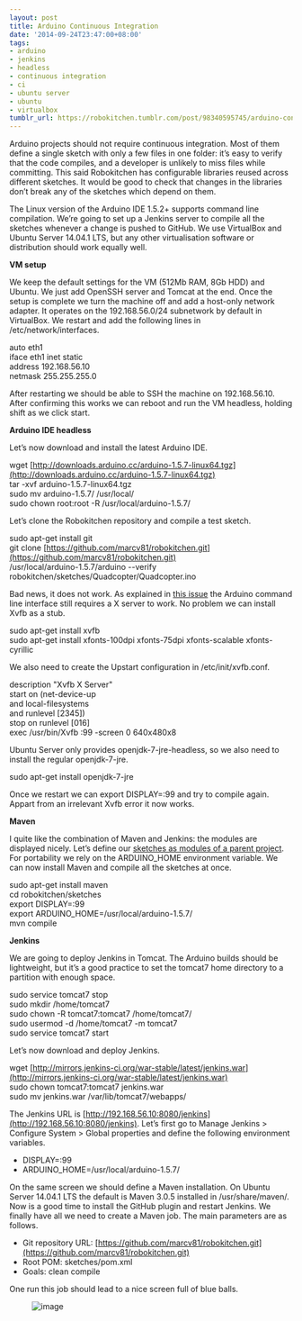 ```yaml
---
layout: post
title: Arduino Continuous Integration
date: '2014-09-24T23:47:00+08:00'
tags:
- arduino
- jenkins
- headless
- continuous integration
- ci
- ubuntu server
- ubuntu
- virtualbox
tumblr_url: https://robokitchen.tumblr.com/post/98340595745/arduino-continuous-integration
---
```

Arduino projects should not require continuous integration. Most of them define a single sketch with only a few files in one folder: it’s easy to verify that the code compiles, and a developer is unlikely to miss files while committing. This said Robokitchen has configurable libraries reused across different sketches. It would be good to check that changes in the libraries don’t break any of the sketches which depend on them.  
  
The Linux version of the Arduino IDE 1.5.2+ supports command line compilation. We’re going to set up a Jenkins server to compile all the sketches whenever a change is pushed to GitHub. We use VirtualBox and Ubuntu Server 14.04.1 LTS, but any other virtualisation software or distribution should work equally well.  
  
**VM setup**  
  
We keep the default settings for the VM (512Mb RAM, 8Gb HDD) and Ubuntu. We just add OpenSSH server and Tomcat at the end. Once the setup is complete we turn the machine off and add a host-only network adapter. It operates on the 192.168.56.0/24 subnetwork by default in VirtualBox. We restart and add the following lines in /etc/network/interfaces.  
  
auto eth1  
iface eth1 inet static  
address 192.168.56.10  
netmask 255.255.255.0  
  
After restarting we should be able to SSH the machine on 192.168.56.10. After confirming this works we can reboot and run the VM headless, holding shift as we click start.  
  
**Arduino IDE headless**  
  
Let’s now download and install the latest Arduino IDE.  
  
wget [http://downloads.arduino.cc/arduino-1.5.7-linux64.tgz](http://downloads.arduino.cc/arduino-1.5.7-linux64.tgz)  
tar -xvf arduino-1.5.7-linux64.tgz  
sudo mv arduino-1.5.7/ /usr/local/  
sudo chown root:root -R /usr/local/arduino-1.5.7/  
  
Let’s clone the Robokitchen repository and compile a test sketch.  
  
sudo apt-get install git  
git clone [https://github.com/marcv81/robokitchen.git](https://github.com/marcv81/robokitchen.git)  
/usr/local/arduino-1.5.7/arduino --verify robokitchen/sketches/Quadcopter/Quadcopter.ino  
  
Bad news, it does not work. As explained in [this issue](https://github.com/arduino/Arduino/issues/1981) the Arduino command line interface still requires a X server to work. No problem we can install Xvfb as a stub.  
  
sudo apt-get install xvfb  
sudo apt-get install xfonts-100dpi xfonts-75dpi xfonts-scalable xfonts-cyrillic  
  
We also need to create the Upstart configuration in /etc/init/xvfb.conf.  
  
description "Xvfb X Server"  
start on (net-device-up  
and local-filesystems  
and runlevel [2345])  
stop on runlevel [016]  
exec /usr/bin/Xvfb :99 -screen 0 640x480x8  
  
Ubuntu Server only provides openjdk-7-jre-headless, so we also need to install the regular openjdk-7-jre.  
  
sudo apt-get install openjdk-7-jre  
  
Once we restart we can export DISPLAY=:99 and try to compile again. Appart from an irrelevant Xvfb error it now works.  
  
**Maven**  
  
I quite like the combination of Maven and Jenkins: the modules are displayed nicely. Let’s define our [sketches as modules of a parent project](https://github.com/marcv81/robokitchen/commit/e8f60d2aaa77a4623df398ac3cff0ceb89875ca1). For portability we rely on the ARDUINO\_HOME environment variable. We can now install Maven and compile all the sketches at once.  
  
sudo apt-get install maven  
cd robokitchen/sketches  
export DISPLAY=:99  
export ARDUINO\_HOME=/usr/local/arduino-1.5.7/  
mvn compile  
  
**Jenkins**  
  
We are going to deploy Jenkins in Tomcat. The Arduino builds should be lightweight, but it’s a good practice to set the tomcat7 home directory to a partition with enough space.  
  
sudo service tomcat7 stop  
sudo mkdir /home/tomcat7  
sudo chown -R tomcat7:tomcat7 /home/tomcat7/  
sudo usermod -d /home/tomcat7 -m tomcat7  
sudo service tomcat7 start  
  
Let’s now download and deploy Jenkins.  
  
wget [http://mirrors.jenkins-ci.org/war-stable/latest/jenkins.war](http://mirrors.jenkins-ci.org/war-stable/latest/jenkins.war)  
sudo chown tomcat7:tomcat7 jenkins.war  
sudo mv jenkins.war /var/lib/tomcat7/webapps/  
  
The Jenkins URL is [http://192.168.56.10:8080/jenkins](http://192.168.56.10:8080/jenkins). Let’s first go to Manage Jenkins \> Configure System \> Global properties and define the following environment variables.

- DISPLAY=:99
- ARDUINO\_HOME=/usr/local/arduino-1.5.7/

On the same screen we should define a Maven installation. On Ubuntu Server 14.04.1 LTS the default is Maven 3.0.5 installed in /usr/share/maven/. Now is a good time to install the GitHub plugin and restart Jenkins. We finally have all we need to create a Maven job. The main parameters are as follows.

- Git repository URL: [https://github.com/marcv81/robokitchen.git](https://github.com/marcv81/robokitchen.git)
- Root POM: sketches/pom.xml
- Goals: clean compile

One run this job should lead to a nice screen full of blue balls.

<figure data-orig-height="286" data-orig-width="183" data-orig-src="https://64.media.tumblr.com/09e2e2410637060a8c0d5a5dd58feb73/tumblr_inline_ncfg9fPFI81snd83q.jpg"><img alt="image" src="https://64.media.tumblr.com/09e2e2410637060a8c0d5a5dd58feb73/tumblr_inline_pjzvrfZle51snd83q_540.jpg" data-orig-height="286" data-orig-width="183" data-orig-src="https://64.media.tumblr.com/09e2e2410637060a8c0d5a5dd58feb73/tumblr_inline_ncfg9fPFI81snd83q.jpg"></figure>
